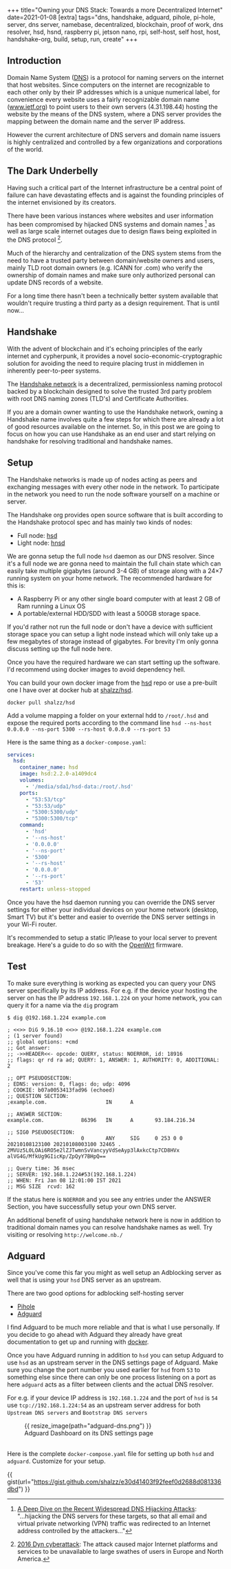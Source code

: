 +++
title="Owning your DNS Stack: Towards a more Decentralized Internet"
date=2021-01-08
[extra]
tags="dns, handshake, adguard, pihole, pi-hole, server, dns server, namebase, decentralized, blockchain, proof of work, dns resolver, hsd, hsnd, raspberry pi, jetson nano, rpi, self-host, self host, host, handshake-org, build, setup, run, create"
+++

## Introduction

Domain Name System ([DNS][9]) is a protocol for naming servers on the internet that host
websites. Since computers on the internet are recognizable to each other 
only by their IP addresses which is a unique numerical label, for convenience
every website uses a fairly recognizable domain name (www.ietf.org) to
point users to their own servers (4.31.198.44) hosting the website by the means
of the DNS system, where a DNS server provides the mapping between the domain
name and the server IP address.

However the current architecture of DNS servers and domain name issuers is highly 
centralized and controlled by a few organizations and corporations of the world.

<!-- more -->

## The Dark Underbelly

Having such a critical part of the Internet infrastructure be a central point
of failure can have devastating effects and is against the founding principles
of the internet envisioned by its creators.

There have been various instances where websites and user information has been 
compromised by hijacked DNS systems and domain names [^fn-1] as well as large scale
internet outages due to design flaws being exploited in the DNS protocol [^fn-2].

Much of the hierarchy and centralization of the DNS system stems from the need to
have a trusted party between domain/website owners and users, mainly TLD root domain
owners (e.g. ICANN for .com) who verify the ownership of domain names and make sure
only authorized personal can update DNS records of a website.

For a long time there hasn't been a technically better system available that wouldn't
require trusting a third party as a design requirement. That is until now…

## Handshake

With the advent of blockchain and it's echoing principles of the early internet
and cypherpunk, it provides a novel socio-economic-cryptographic solution for avoiding
the need to require placing trust in middlemen in inherently peer-to-peer systems.

The [Handshake network][3] is a decentralized, permissionless naming protocol
backed by a blockchain designed to solve the trusted 3rd party
problem with root DNS naming zones (TLD's) and Certificate Authorities.

If you are a domain owner wanting to use the Handshake network, owning a
Handshake name involves quite a few steps
for which there are already a lot of good resources available on the internet.
So, in this post we are going to focus on how you can use Handshake as an end user
and start relying on handshake for resolving traditional and handshake names.

## Setup

The Handshake networks is made up of nodes acting as peers and exchanging messages
with every other node in the network. To participate in the network you need to
run the node software yourself on a machine or server.

The Handshake org provides open source software that is
built according to the Handshake protocol spec and has mainly two kinds of nodes:

* Full node: [hsd][4]
* Light node: [hnsd][5]

We are gonna setup the full node `hsd` daemon as our DNS resolver. 
Since it's a full node we are gonna need to maintain the full chain state which
can easily take multiple gigabytes (around 3-4 GB) of storage along with a 24×7 running system
on your home network. The recommended hardware for this is:

* A Raspberry Pi or any other single board computer with at least 2 GB of Ram running a Linux OS
* A portable/external HDD/SDD with least a 500GB storage space.

If you'd rather not run the full node or don't have a device with sufficient storage
space you can setup a light node instead which will only take up a few megabytes
of storage instead of gigabytes. For brevity I'm only gonna discuss setting up
the full node here.

Once you have the required hardware we can start setting up the software. I'd
recommend using docker images to avoid dependency hell.

You can build your own docker image from the [hsd][4] repo or use a pre-built
one I have over at docker hub at [shalzz/hsd][7].

```
docker pull shalzz/hsd
```

Add a volume mapping a folder on your external hdd to `/root/.hsd` and expose the
required ports according to the command line
`hsd --ns-host 0.0.0.0 --ns-port 5300 --rs-host 0.0.0.0 --rs-port 53`

Here is the same thing as a `docker-compose.yaml`:

```yaml
services:
  hsd:
    container_name: hsd
    image: hsd:2.2.0-a1409dc4
    volumes:
      - '/media/sda1/hsd-data:/root/.hsd'
    ports:
      - "53:53/tcp"
      - "53:53/udp"
      - "5300:5300/udp"
      - "5300:5300/tcp"
    command:
      - 'hsd'
      - '--ns-host'
      - '0.0.0.0'
      - '--ns-port'
      - '5300'
      - '--rs-host'
      - '0.0.0.0'
      - '--rs-port'
      - '53'
    restart: unless-stopped
```

Once you have the hsd daemon running you can override the DNS server settings for either your
individual devices on your home network
(desktop, Smart TV) but it's better and easier to override the DNS server settings in
your Wi-Fi router.

It's recommended to setup a static IP/lease to your local server to prevent
breakage. Here's a guide to do so with the [OpenWrt][8] firmware.

## Test

To make sure everything is working as expected you can query your DNS server specifically
by its IP address. For e.g. if the device your hosting the server on has the IP
address `192.168.1.224` on your home network, you can query it for a name via the
`dig` program

```
$ dig @192.168.1.224 example.com

; <<>> DiG 9.16.10 <<>> @192.168.1.224 example.com
; (1 server found)
;; global options: +cmd
;; Got answer:
;; ->>HEADER<<- opcode: QUERY, status: NOERROR, id: 18916
;; flags: qr rd ra ad; QUERY: 1, ANSWER: 1, AUTHORITY: 0, ADDITIONAL: 2

;; OPT PSEUDOSECTION:
; EDNS: version: 0, flags: do; udp: 4096
; COOKIE: b07a0053413fad96 (echoed)
;; QUESTION SECTION:
;example.com.                   IN      A

;; ANSWER SECTION:
example.com.            86396   IN      A       93.184.216.34

;; SIG0 PSEUDOSECTION:
.                       0       ANY     SIG     0 253 0 0 20210108123100 20210108003100 32465 . 2MVUz5L0LOAi6RO5e2lZJTwmnSvVancyyVdSeAyp3lAxkcCtp7CD8HVx alVG4G/MfkUg9GIicKp/ZpQyY7BHpQ==

;; Query time: 36 msec
;; SERVER: 192.168.1.224#53(192.168.1.224)
;; WHEN: Fri Jan 08 12:01:00 IST 2021
;; MSG SIZE  rcvd: 162
```

If the status here is `NOERROR` and you see any entries under the ANSWER Section,
you have successfully setup your own DNS server.

An additional benefit of using handshake network here is now in addition to traditional
domain names you can resolve handshake names as well. Try visiting or resolving `http://welcome.nb./`

## Adguard

Since you've come this far you might as well setup an Adblocking server as well
that is using your `hsd` DNS server as an upstream.

There are two good options for adblocking self-hosting server
* [Pihole][10]
* [Adguard][11]

I find Adguard to be much more reliable and that is what I use personally.
If you decide to go ahead with Adguard they already have great documentation
to get up and running with [docker][12].

Once you have Adguard running in addition to `hsd` you can setup Adguard to use
`hsd` as an upstream server in the DNS settings page of Adguard.
Make sure you change the port number you used earlier for `hsd` from `53` to
something else since there can only be one process listening on a port as here
`adguard` acts as a filter between clients and the actual DNS resolver.

For e.g. if your device IP address is `192.168.1.224` and the port of `hsd` is `54`
use `tcp://192.168.1.224:54` as an upstream server address for both
`Upstream DNS servers` and `Bootstrap DNS servers`

<figure> {{ resize_image(path="adguard-dns.png") }}
<figcaption> Adguard Dashboard on its DNS settings page </figcaption>
<br/>
</figure>


Here is the complete `docker-compose.yaml` file for setting up both `hsd` and `adguard`.
Customize for your setup.

{{ gist(url="https://gist.github.com/shalzz/e30d41403f92feef0d2688d081336dbd") }}

[^fn-1]: [A Deep Dive on the Recent Widespread DNS Hijacking Attacks][1]:
    "...hijacking the DNS servers for these targets, so that all email and virtual private networking (VPN) traffic was redirected to an Internet address controlled by the attackers..."

[^fn-2]: [2016 Dyn cyberattack][2]: The attack caused major Internet platforms and services to be unavailable to large swathes of users in Europe and North America.

[1]: https://krebsonsecurity.com/2019/02/a-deep-dive-on-the-recent-widespread-dns-hijacking-attacks/
[2]: https://en.wikipedia.org/wiki/2016_Dyn_cyberattack
[3]: https://handshake.org/
[4]: https://github.com/handshake-org/hsd
[5]: https://github.com/handshake-org/hnsd
[6]: https://gist.github.com/shalzz/e30d41403f92feef0d2688d081336dbd
[7]: https://hub.docker.com/r/shalzz/hsd
[8]: https://openwrt.org/docs/guide-user/luci/static_ip
[9]: https://en.wikipedia.org/wiki/Domain_Name_System
[10]: https://pi-hole.net/
[11]: https://github.com/AdguardTeam/AdGuardHome
[12]: https://github.com/AdguardTeam/AdGuardHome/wiki/Docker
